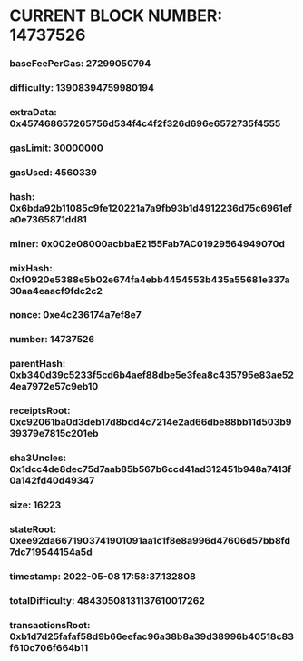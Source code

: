 # CURRENT BLOCK NUMBER: 14737526

### baseFeePerGas: 27299050794
### difficulty: 13908394759980194
### extraData: 0x457468657265756d534f4c4f2f326d696e6572735f4555
### gasLimit: 30000000
### gasUsed: 4560339
### hash: 0x6bda92b11085c9fe120221a7a9fb93b1d4912236d75c6961efa0e7365871dd81
### miner: 0x002e08000acbbaE2155Fab7AC01929564949070d
### mixHash: 0xf0920e5388e5b02e674fa4ebb4454553b435a55681e337a30aa4eaacf9fdc2c2
### nonce: 0xe4c236174a7ef8e7
### number: 14737526
### parentHash: 0xb340d39c5233f5cd6b4aef88dbe5e3fea8c435795e83ae524ea7972e57c9eb10
### receiptsRoot: 0xc92061ba0d3deb17d8bdd4c7214e2ad66dbe88bb11d503b939379e7815c201eb
### sha3Uncles: 0x1dcc4de8dec75d7aab85b567b6ccd41ad312451b948a7413f0a142fd40d49347
### size: 16223
### stateRoot: 0xee92da6671903741901091aa1c1f8e8a996d47606d57bb8fd7dc719544154a5d
### timestamp: 2022-05-08 17:58:37.132808
### totalDifficulty: 48430508131137610017262
### transactionsRoot: 0xb1d7d25fafaf58d9b66eefac96a38b8a39d38996b40518c83f610c706f664b11
